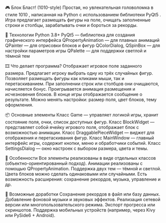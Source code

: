 🎮 Блок Бласт! (1010-style)
Простая, но увлекательная головоломка в стиле 1010 , написанная на Python с использованием библиотеки PyQt5 .
Игра предлагает размещать фигуры на поле, очищать заполненные строки и столбцы, зарабатывать очки и бороться за рекорды.

🧰 Технологии
Python 3.8+
PyQt5 — библиотека для создания графического интерфейса
QPropertyAnimation — для плавных анимаций
QPainter — для отрисовки блоков и фигур
QColorDialog, QSpinBox — для настройки параметров игры
QPalette — для поддержки светлой и тёмной тем

🎞 Что делает программа?
Отображает игровое поле заданного размера.
Предлагает игроку выбрать одну из трёх случайных фигур.
Позволяет размещать фигуры как кликами мыши, так и перетаскиванием.
При заполнении строк или столбцов они очищаются, начисляется бонус.
Проигрывается анимация размещения и исчезновения блоков.
В конце игры отображается сообщение о результате.
Можно менять настройки: размер поля, цвет блоков, тему оформления.

📦 Основные элементы
Класс Game — управляет логикой игры, хранит состояние поля, очки, список доступных фигур.
Класс BlockWidget — представляет собой ячейку игрового поля, отображает блок с возможностью анимации.
Класс DraggablePieceWidget — виджет для отображения и перетаскивания фигур.
Класс MainWindow — главный интерфейс игры, содержит кнопки, меню и обработчики событий.
Класс SettingsDialog — окно настроек с выбором размера, цвета и темы.

📝 Особенности
Все элементы реализованы в виде отдельных классов (объектно-ориентированный подход).
Анимации реализованы с помощью QPropertyAnimation.
Поддержка двух тем — тёмной и светлой.
Цвета блоков можно сделать одинаковыми или случайными.
Есть возможность расширения: сохранение рекордов, музыка, управление и др.

📌 Возможные доработки
Сохранение рекордов в файл или базу данных.
Добавление фоновой музыки и звуковых эффектов.
Реализация сетевой версии или многопользовательского режима.
Экспорт прогресса или скриншотов.
Поддержка мобильных устройств (например, через Kivy или PySide6 + Android).
